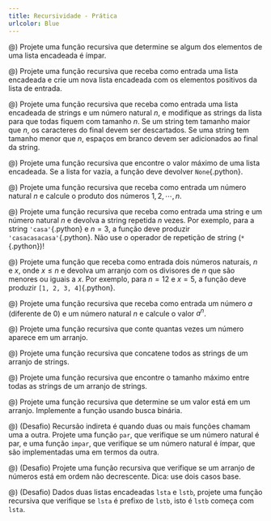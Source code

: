 ```yaml
---
title: Recursividade - Prática
urlcolor: Blue
---
```


<!-- Lista -->

@) Projete uma função recursiva que determine se algum dos elementos de uma lista encadeada é ímpar.

@) Projete uma função recursiva que receba como entrada uma lista encadeada e crie um nova lista encadeada com os elementos positivos da lista de entrada.

@) Projete uma função recursiva que receba como entrada uma lista encadeada de strings e um número natural $n$, e modifique as strings da lista para que todas fiquem com tamanho $n$. Se um string tem tamanho maior que $n$, os caracteres do final devem ser descartados. Se uma string tem tamanho menor que $n$, espaços em branco devem ser adicionados ao final da string.

@) Projete uma função recursiva que encontre o valor máximo de uma lista encadeada. Se a lista for vazia, a função deve devolver `None`{.python}.

<!-- Natural -->

@) Projete uma função recursiva que receba como entrada um número natural $n$ e calcule o produto dos números $1, 2, \cdots, n$.

@) Projete uma função recursiva que receba como entrada uma string e um número natural $n$ e devolva a string repetida $n$ vezes. Por exemplo, para a string `'casa'`{.python} e $n = 3$, a função deve produzir `'casacasacasa'`{.python}. Não use o operador de repetição de string (`*`{.python})!

@) Projete uma função que receba como entrada dois números naturais, $n$ e $x$, onde $x \le n$ e devolva um arranjo com os divisores de $n$ que são menores ou iguais a $x$. Por exemplo, para $n = 12$ e $x = 5$, a função deve produzir `[1, 2, 3, 4]`{.python}.

@) Projete uma função recursiva que receba como entrada um número $a$ (diferente de 0) e um número natural $n$ e
calcule o valor $a^n$.

<!-- Arranjo -->

@) Projete uma função recursiva que conte quantas vezes um número aparece em um arranjo.

@) Projete uma função recursiva que concatene todos as strings de um arranjo de strings.

@) Projete uma função recursiva que encontre o tamanho máximo entre todas as strings de um arranjo de
strings.

@) Projete uma função recursiva que determine se um valor está em um arranjo. Implemente a função usando busca binária.

<!-- Desafios -->

@) (Desafio) Recursão indireta é quando duas ou mais funções chamam uma a outra. Projete uma função `par`, que verifique se um número natural é par, e uma função `impar`, que verifique se um número natural é ímpar, que são implementadas uma em termos da outra.

@) (Desafio) Projete uma função recursiva que verifique se um arranjo de números está em ordem não decrescente. Dica: use dois casos base.

@) (Desafio) Dados duas listas encadeadas `lsta` e `lstb`, projete uma função recursiva que verifique se `lsta` é prefixo de `lstb`, isto é `lstb` começa com `lsta`.
